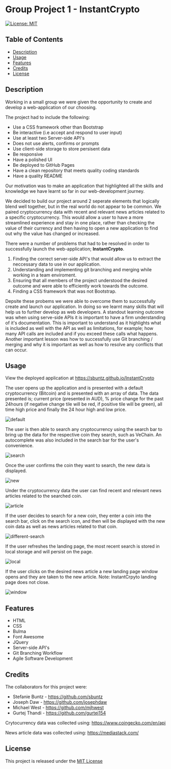 # Group Project 1 - InstantCrypto 
[![License: MIT](https://img.shields.io/badge/License-MIT-yellow.svg)](https://opensource.org/licenses/MIT)

## Table of Contents
- [Description](#description)
- [Usage](#usage)
- [Features](#features)
- [Credits](#credits)
- [License](#license)

## Description
Working in a small group we were given the opportunity to create and develop a web-application of our choosing.

The project had to include the following: 
- Use a CSS framework other than Bootstrap 
- Be interactive (i.e accept and respond to user input)
- Use at least two Server-side API's
- Does not use alerts, confirms or prompts
- Use client-side storage to store persisent data 
- Be responsive 
- Have a polished UI 
- Be deployed to GitHub Pages 
- Have a clean repository that meets quality coding standards 
- Have a quality README 

Our motivation was to make an application that highlighted all the skills and knowledge we have learnt so far in our web-development journey. 

We decided to build our project around 2 seperate elements that logically blend well together, but in the real world do not appear to be common. We paired cryptocurrency data with recent and relevant news articles related to a specific cryptocurrency. This would allow a user to have a more streamlined experience and stay in one place, rather than checking the value of their currency and then having to open a new application to find out why the value has changed or increased. 

There were a number of problems that had to be resolved in order to successfully launch the web-application; **InstantCrypto**. 
1) Finding the correct server-side API's that would allow us to extract the neccessary data to use in our application.
2) Understanding and implementing git branching and merging while working in a team enviroment. 
3) Ensuring that all members of the project understood the desired outcome and were able to efficiently work towards the outcome. 
4) Finding a CSS framework that was not Bootstrap. 

Depsite these probems we were able to overcome them to successfully create and launch our application. In doing so we learnt many skills that will help us to further develop as web developers. A standout learning outcome was when using serve-side APIs it is important to have a firm understanding of it's documentation. This is important to understand as it highlights what is included as well with the API as well as limitations, for example; how many API calls are included and if you exceed these calls what happens. Another important lesson was how to successfully use Git branching / merging and why it is important as well as how to resolve any conflicts that can occur.

## Usage
View the deployed application at https://sbuntz.github.io/InstantCrypto

The user opens up the application and is presented with a default cryptocurrency (Bitcoin) and is presented with an array of data. The data presented is; current price (presented in AUD), % price change for the past 24hours (if negative change tile will be red, if positive tile will be green), all time high price and finally the 24 hour high and low price. 

![default](assets/images/default.png)

The user is then able to search any cryptocurrency using the search bar to bring up the data for the respective coin they search, such as VeChain. An autocomplete was also included in the search bar for the user's convenience.  

![search](assets/images/search.png)

Once the user confirms the coin they want to search, the new data is displayed. 

![new](assets/images/new.png)

Under the cryptocurrency data the user can find recent and relevant news articles related to the searched coin. 

![article](assets/images/article.png)

If the user decides to search for a new coin, they enter a coin into the search bar, click on the search icon, and then will be displayed with the new coin data as well as news articles related to that coin. 

![different-search](assets/images/different-search.png)

If the user refreshes the landing page, the most recent search is stored in local storage and will persist on the page. 

![local](assets/images/local.png)

If the user clicks on the desired news article a new landing page window opens and they are taken to the new article. Note: InstantCrpyto landing page does not close. 

![window](assets/images/window.png)

## Features
- HTML
- CSS 
- Bulma 
- Font Awesome 
- JQuery 
- Server-side API's
- Git Branching Workflow 
- Agile Software Development 

## Credits
The collaborators for this project were: 
- Stefanie Buntz - https://github.com/sbuntz 
- Joseph Daw - https://github.com/josephdaw
- Michael West - https://github.com/mjhwest
- Gurtej Thandi - https://github.com/gurtej154

Crytocurrency data was collected using:
https://www.coingecko.com/en/api

News article data was collected using: 
https://mediastack.com/

## License
This project is released under the [MIT License](LICENSE)